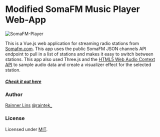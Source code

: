 [site]: https://rainnerlins.com/
[twitter]: https://twitter.com/raintek_
[mit]: https://www.opensource.org/licenses/mit-license.php
[repo]: https://github.com/PeWe79/somaFm-player-mod/
[demo]: https://somafm.loudfusion.com/
[somafm]: https://somafm.com/
[audioapi]: https://developer.mozilla.org/en-US/docs/Web/API/AudioContext
[vue]: https://github.com/vuejs/vue
[node]: https://nodejs.org/

# Modified SomaFM Music Player Web-App

![SomaFM-Player](https://raw.githubusercontent.com/PeWe79/somaFm-player-mod/main/thumb.jpg)

This is a Vue.js web application for streaming radio stations from [Somafm.com][somafm]. This app uses the public SomaFM JSON channels API endpoint to pull in a list of stations and makes it easy to switch between stations. This app also used Three.js and the [HTML5 Web Audio Context API][audioapi] to sample audio data and create a visualizer effect for the selected station.

##### [Check it out here][demo]

### Author

[Rainner Lins][site]
[@raintek_][twitter]

### License

Licensed under [MIT][mit].
